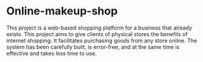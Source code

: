 # Online-makeup-shop
This project is a web-based shopping platform for a business that already exists. This project aims to give clients of physical stores the benefits of internet shopping. It facilitates purchasing goods from any store online.
The system has been carefully built, is error-free, and at the same time is effective and takes less time to use.
